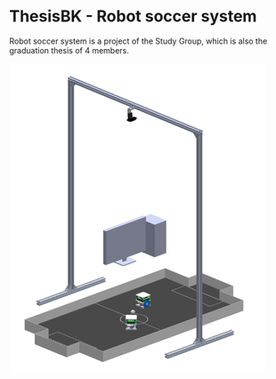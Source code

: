 # ThesisBK - Robot soccer system

Robot soccer system is a project of the Study Group, which is also the graduation thesis of 4 members.

![Robot soccer system](Robot%20soccer%20system.jpg)
